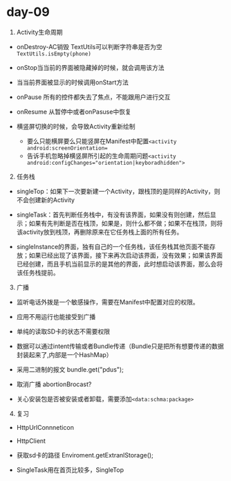 # day-09

1. Activity生命周期

 * onDestroy-AC销毁 TextUtils可以判断字符串是否为空`TextUtils.isEmpty(phone)`

 * onStop当当前的界面被隐藏掉的时候，就会调用该方法

 * 当当前界面被显示的时候调用onStart方法 

 * onPause 所有的控件都失去了焦点，不能跟用户进行交互

 * onResume 从暂停中或者onPasuse中恢复

 * 横竖屏切换的时候，会导致Activity重新绘制
   * 要么只能横屏要么只能竖屏在Manifest中配置`<activity android:screenOrientation=`
   * 告诉手机忽略掉横竖屏所引起的生命周期问题`<activity android:configChanges="orientation|keyboradhidden">`

2. 任务栈

* singleTop：如果下一次要新建一个Activity，跟栈顶的是同样的Activity，则不会创建新的Activity

* singleTask：首先判断任务栈中，有没有该界面，如果没有则创建，然后显示；如果有先判断是否在栈顶，如果是，则什么都不做；如果不在栈顶，则将该activity放到栈顶，再删除原来在它任务栈上面的所有任务。

* singleInstance的界面，独有自己的一个任务栈，该任务栈其他页面不能存放；如果已经出现了该界面，接下来再次启动该界面，没有效果；如果该界面已经创建，而且手机当前显示的是其他的界面，此时想启动该界面，那么会将该任务栈提前。

3. 广播

* 监听电话外拨是一个敏感操作，需要在Manifest中配置对应的权限。

* 应用不用运行也能接受到广播

* 单纯的读取SD卡的状态不需要权限

* 数据可以通过intent传输或者Bundle传递（Bundle只是把所有想要传递的数据封装起来了,内部是一个HashMap）

* 采用二进制的报文 bundle.get("pdus");

* 取消广播 abortionBrocast?

* 关心安装包是否被安装或者卸载，需要添加`<data:schma:package>`


4. 复习

* HttpUrlConnneticon

* HttpClient

* 获取sd卡的路径 Enviroment.getExtranlStorage();

* SingleTask用在首页比较多，SingleTop



